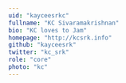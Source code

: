 ```yaml
---
uid: "kayceesrkc"
fullname: "KC Sivaramakrishnan"
bio: "KC loves to Jam"
homepage: "http://kcsrk.info"
github: "kayceesrk"
twitter: "kc_srk"
role: "core"
photo: "kc"
---
```

